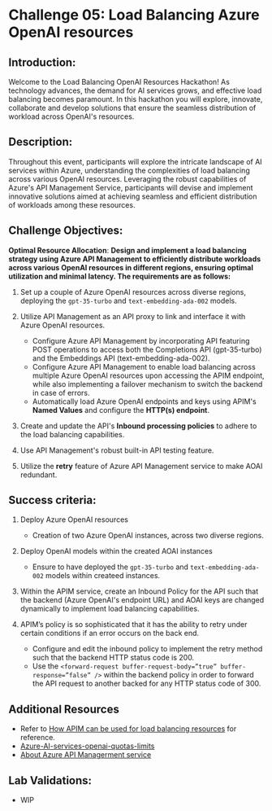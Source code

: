 # Challenge 05: Load Balancing Azure OpenAI resources

## Introduction:
Welcome to the Load Balancing OpenAI Resources Hackathon! As technology advances, the demand for AI services grows, and effective load balancing becomes paramount. In this hackathon you will explore, innovate, collaborate and develop solutions that ensure the seamless distribution of workload across OpenAI's resources.

## Description:
Throughout this event, participants will explore the intricate landscape of AI services within Azure, understanding the complexities of load balancing across various OpenAI resources. Leveraging the robust capabilities of Azure's API Management Service, participants will devise and implement innovative solutions aimed at achieving seamless and efficient distribution of workloads among these resources.

## Challenge Objectives:

**Optimal Resource Allocation**: **Design and implement a load balancing strategy using Azure API Management to efficiently distribute workloads across various OpenAI resources in different regions, ensuring optimal utilization and minimal latency. The requirements are as follows:**

1. Set up a couple of Azure OpenAI resources across diverse regions, deploying the `gpt-35-turbo` and `text-embedding-ada-002` models.

2. Utilize API Management as an API proxy to link and interface it with Azure OpenAI resources.
    - Configure Azure API Management by incorporating API featuring POST operations to access both the Completions API (gpt-35-turbo) and the Embeddings API (text-embedding-ada-002).
    - Configure Azure API Management to enable load balancing across multiple Azure OpenAI resources upon accessing the APIM endpoint, while also implementing a failover mechanism to switch the backend in case of errors.
    - Automatically load Azure OpenAI endpoints and keys using APIM's **Named Values** and configure the **HTTP(s) endpoint**.

3. Create and update the API's **Inbound processing policies** to adhere to the load balancing capabilities.

4. Use API Management's robust built-in API testing feature.

5. Utilize the **retry** feature of Azure API Management service to make AOAI redundant.

## Success criteria:

1. Deploy Azure OpenAI resources
    - Creation of two Azure OpenAI instances, across two diverse regions.

2. Deploy OpenAI models within the created AOAI instances
    - Ensure to have deployed the `gpt-35-turbo` and `text-embedding-ada-002` models within createed instances.

3. Within the APIM service, create an Inbound Policy for the API such that the backend (Azure OpenAI's endpoint URL) and AOAI keys are changed dynamically to implement load balancing capabilities.

4. APIM’s policy is so sophisticated that it has the ability to retry under certain conditions if an error occurs on the back end.
    - Configure and edit the inbound policy to implement the retry method such that the backend HTTP status code is 200.
    - Use the `<forward-request buffer-request-body=”true” buffer-response=”false” />` within the backend policy in order to forward the API request to another backed for any HTTP status code of 300.

## Additional Resources

- Refer to [How APIM can be used for load balancing resources](https://shiroyama.medium.com/introduction-eb8b8c94455a) for reference.
- [Azure-AI-services-openai-quotas-limits](https://learn.microsoft.com/en-us/azure/ai-services/openai/quotas-limits)
- [About Azure API Managerment service](https://learn.microsoft.com/en-us/azure/api-management/api-management-key-concepts)

## Lab Validations: 

- WIP
